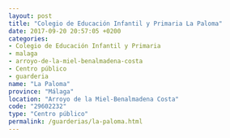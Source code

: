 ```yaml
---
layout: post
title: "Colegio de Educación Infantil y Primaria La Paloma"
date: 2017-09-20 20:57:05 +0200
categories:
- Colegio de Educación Infantil y Primaria
- malaga
- arroyo-de-la-miel-benalmadena-costa
- Centro público
- guarderia
name: "La Paloma"
province: "Málaga"
location: "Arroyo de la Miel-Benalmadena Costa"
code: "29602232"
type: "Centro público"
permalink: /guarderias/la-paloma.html
---
```

